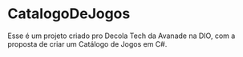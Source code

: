 # CatalogoDeJogos
Esse é um projeto criado pro Decola Tech da Avanade na DIO, com a proposta de criar um Catálogo de Jogos em C#.
